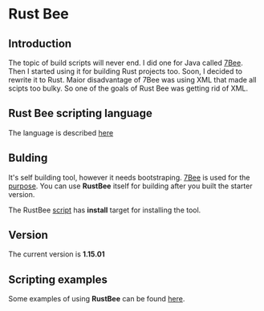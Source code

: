 # Rust Bee

## Introduction

The topic of build scripts will never end. 
I did one for Java called [7Bee](https://github.com/drogatkin/7Bee). Then I started using it for building Rust projects too.
Soon, I decided to rewrite it to Rust. Maior disadvantage of 7Bee was using XML that made all scipts too bulky.
So one of the goals of Rust Bee was getting rid of XML.

## Rust Bee scripting language
The language is described [here](./doc/RUSTBEE.md)

## Bulding

It's self building tool, however it needs bootstraping. [7Bee](https://github.com/drogatkin/7Bee) is used for the [purpose](./bee-rust.xml).
You can use **RustBee** itself for building after you built the starter version.

The RustBee [script](./bee.7b) has **install** target for installing the tool.

## Version
The current version is **1.15.01**

## Scripting examples

Some examples of using **RustBee** can be found [here](https://gitlab.com/tools6772135/rusthub/-/tree/master/src/script). 